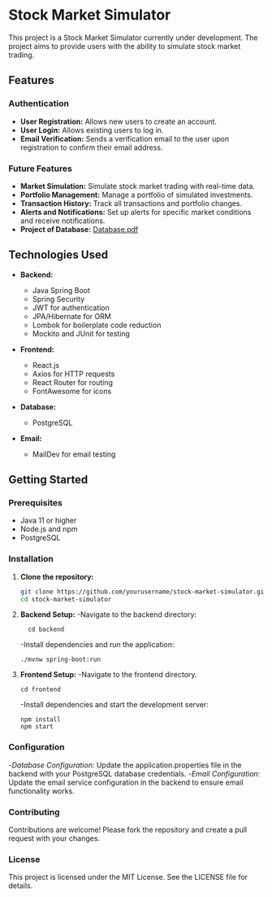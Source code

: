 # Stock Market Simulator

This project is a Stock Market Simulator currently under development. The project aims to provide users with the ability to simulate stock market trading.

## Features

### Authentication
- **User Registration:** Allows new users to create an account.
- **User Login:** Allows existing users to log in.
- **Email Verification:** Sends a verification email to the user upon registration to confirm their email address.

### Future Features
- **Market Simulation:** Simulate stock market trading with real-time data.
- **Portfolio Management:** Manage a portfolio of simulated investments.
- **Transaction History:** Track all transactions and portfolio changes.
- **Alerts and Notifications:** Set up alerts for specific market conditions and receive notifications.
- **Project of Database:** [Database.pdf](https://github.com/Kashyl1/Stock_Market_SimulatorX/files/15365477/Database.pdf)



## Technologies Used

- **Backend:**
  - Java Spring Boot
  - Spring Security
  - JWT for authentication
  - JPA/Hibernate for ORM
  - Lombok for boilerplate code reduction
  - Mockito and JUnit for testing

- **Frontend:**
  - React.js
  - Axios for HTTP requests
  - React Router for routing
  - FontAwesome for icons

- **Database:**
  - PostgreSQL

- **Email:**
  - MailDev for email testing

## Getting Started

### Prerequisites

- Java 11 or higher
- Node.js and npm
- PostgreSQL

### Installation

1. **Clone the repository:**
   ```bash
   git clone https://github.com/yourusername/stock-market-simulator.git
   cd stock-market-simulator
   ```
2. **Backend Setup:**
   -Navigate to the backend directory:
   ```
     cd backend
   ```
   -Install dependencies and run the application:
   ```
   ./mvnw spring-boot:run
   ```
3. **Frontend Setup:**
   -Navigate to the frontend directory.
   ```
   cd frontend
   ```
   -Install dependencies and start the development server:
   ```
   npm install
   npm start
   ```
### Configuration
   -*Database Configuration:*
   Update the application.properties file in the backend with your PostgreSQL database credentials.
   -*Email Configuration:*
   Update the email service configuration in the backend to ensure email functionality works.

### Contributing
   Contributions are welcome! Please fork the repository and create a pull request with your changes.

### License
   This project is licensed under the MIT License. See the LICENSE file for details.





   
   
